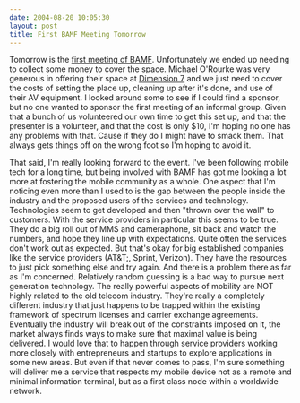 ```yaml
---
date: 2004-08-20 10:05:30
layout: post
title: First BAMF Meeting Tomorrow
---
```


Tomorrow is the [first meeting of BAMF](http://www.mobilityforum.org/2004/08/meeting-reminder.html). Unfortunately we ended up needing to collect some money to cover the space. Michael O'Rourke was very generous in offering their space at [Dimension 7](http://www.dimension7.com/) and we just need to cover the costs of setting the place up, cleaning up after it's done, and use of their AV equipment. I looked around some to see if I could find a sponsor, but no one wanted to sponsor the first meeting of an informal group. Given that a bunch of us volunteered our own time to get this set up, and that the presenter is a volunteer, and that the cost is only $10, I'm hoping no one has any problems with that. Cause if they do I might have to smack them. That always gets things off on the wrong foot so I'm hoping to avoid it.

That said, I'm really looking forward to the event. I've been following mobile tech for a long time, but being involved with BAMF has got me looking a lot more at fostering the mobile community as a whole. One aspect that I'm noticing even more than I used to is the gap between the people inside the industry and the proposed users of the services and technology. Technologies seem to get developed and then "thrown over the wall" to customers. With the service providers in particular this seems to be true. They do a big roll out of MMS and cameraphone, sit back and watch the numbers, and hope they line up with expectations. Quite often the services don't work out as expected. But that's okay for big established companies like the service providers (AT&T;, Sprint, Verizon). They have the resources to just pick something else and try again. And there is a problem there as far as I'm concerned. Relatively random guessing is a bad way to pursue next generation technology. The really powerful aspects of mobility are NOT highly related to the old telecom industry. They're really a completely different industry that just happens to be trapped within the existing framework of spectrum licenses and carrier exchange agreements. Eventually the industry will break out of the constraints imposed on it, the market always finds ways to make sure that maximal value is being delivered. I would love that to happen through service providers working more closely with entrepreneurs and startups to explore applications in some new areas. But even if that never comes to pass, I'm sure something will deliver me a service that respects my mobile device not as a remote and minimal information terminal, but as a first class node within a worldwide network.
